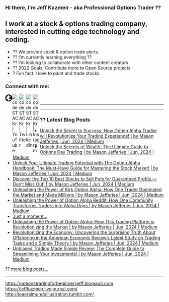 

<!--
**jeffkazmeir/jeffkazmeir** is a ✨ _special_ ✨ repository because its `README.md` (this file) appears on your GitHub profile.

Here are some ideas to get you started:

- 🔭 I’m currently working on ...
- 🌱 I’m currently learning ...
- 👯 I’m looking to collaborate on ...
- 🤔 I’m looking for help with ...
- 💬 Ask me about ...
- 📫 How to reach me: ...
- 😄 Pronouns: ...
- ⚡ Fun fact: ...
-->
### Hi there, I'm Jeff Kazmeir - aka Professional Options Trader ??
## I work at a stock & options trading company, interested in cutting edge technology and coding.

- ?? We provide stock & option trade alerts.
- ?? I’m currently learning everything ??
- ?? I’m looking to collaborate with other content creators
- ?? 2022 Goals: Contribute more to Open Source projects
- ? Fun fact: I love to paint and trade stocks


### Connect with me:

[<img align="left" alt="codeSTACKr.com" width="22px" src="https://raw.githubusercontent.com/iconic/open-iconic/master/svg/globe.svg" />][website]
[<img align="left" alt="codeSTACKr | YouTube" width="22px" src="https://cdn.jsdelivr.net/npm/simple-icons@v3/icons/youtube.svg" />][youtube]
[<img align="left" alt="codeSTACKr | Twitter" width="22px" src="https://cdn.jsdelivr.net/npm/simple-icons@v3/icons/twitter.svg" />][twitter]
[<img align="left" alt="codeSTACKr | LinkedIn" width="22px" src="https://cdn.jsdelivr.net/npm/simple-icons@v3/icons/linkedin.svg" />][linkedin]
[<img align="left" alt="codeSTACKr | Instagram" width="22px" src="https://cdn.jsdelivr.net/npm/simple-icons@v3/icons/instagram.svg" />][instagram]

<br />

---

---

### ?? Latest Blog Posts

<!-- BLOG-POST-LIST:START -->
- [Unlock the Secret to Success: How Option Alpha Tradier will Revolutionize Your Trading Experience! | by Mason Jefferies | Jun, 2024 | Medium](https://tradingoptionsforbeginners.medium.com/unlock-the-secret-to-success-how-option-alpha-tradier-will-revolutionize-your-trading-experience-c0247387c13a?source=ifttt--------------3)
- [Unlock the Secrets of Wealth: The Ultimate Guide to Options Day Trading | by Mason Jefferies | Jun, 2024 | Medium](https://tradingoptionsforbeginners.medium.com/unlock-the-secrets-of-wealth-the-ultimate-guide-to-options-day-trading-2a37de67695e?source=ifttt--------------3)
- [Unlock Your Ultimate Trading Potential with The Option Alpha Handbook: The Must-Have Guide for Mastering the Stock Market! | by Mason Jefferies | Jun, 2024 | Medium](https://tradingoptionsforbeginners.medium.com/unlock-your-ultimate-trading-potential-with-the-option-alpha-handbook-the-must-have-guide-for-34a014e4c4a4?source=ifttt--------------3)
- [Discover the Top 10 Best Stocks to Sell Puts for Guaranteed Profits — Don’t Miss Out! | by Mason Jefferies | Jun, 2024 | Medium](https://tradingoptionsforbeginners.medium.com/discover-the-top-10-best-stocks-to-sell-puts-for-guaranteed-profits-dont-miss-out-3f079e561aaf?source=ifttt--------------3)
- [Unleashing the Power of Kirk Option Alpha: How One Trader Dominated the Market and Made Millions | by Mason Jefferies | Jun, 2024 | Medium](https://tradingoptionsforbeginners.medium.com/unleashing-the-power-of-kirk-option-alpha-how-one-trader-dominated-the-market-and-made-millions-322ddd3874aa?source=ifttt--------------3)
- [Unleashing the Power of Option Alpha Reddit: How One Community Transforms Traders into Alpha Dogs | by Mason Jefferies | Jun, 2024 | Medium](https://tradingoptionsforbeginners.medium.com/unleashing-the-power-of-option-alpha-reddit-how-one-community-transforms-traders-into-alpha-dogs-c17e8781ecc2?source=ifttt--------------3)
- [Just a moment...](https://medium.com/@tradingoptionsforbeginners/unlock-your-full-trading-potential-the-ultimate-guide-to-finding-the-best-option-trading-books-c9a5ef1109cf?source=ifttt--------------3)
- [Unleashing the Power of Option Alpha: How This Trading Platform is Revolutionizing the Market | by Mason Jefferies | Jun, 2024 | Medium](https://tradingoptionsforbeginners.medium.com/unleashing-the-power-of-option-alpha-how-this-trading-platform-is-revolutionizing-the-market-5421a14df799?source=ifttt--------------3)
- [Revolutionizing the Economy: Uncovering the Surprising Truth About Offshoring in the American Economic Review’s Latest Study on Trading Tasks and a Simple Theory | by Mason Jefferies | Jun, 2024 | Medium](https://tradingoptionsforbeginners.medium.com/revolutionizing-the-economy-uncovering-the-surprising-truth-about-offshoring-in-the-american-ba02a3fc2d91?source=ifttt--------------3)
- [Unbiased Trading Made Simple Review: The Complete Guide to Streamlining Your Investments! | by Mason Jefferies | Jun, 2024 | Medium](https://tradingoptionsforbeginners.medium.com/unbiased-trading-made-simple-review-the-complete-guide-to-streamlining-your-investments-7685589ec9ff?source=ifttt--------------3)
<!-- BLOG-POST-LIST:END -->

?? [more blog posts...](https://theministerofcapitalism.com/blog/)

---


[website]: https://kingtradingsystems.com/blog/
[twitter]: https://twitter.com/optionstradejef
[youtube]: https://www.youtube.com/channel/UCEo82TuA0YdbXyO2oPecIHQ
[instagram]: https://tradingoptionsforbeginners.medium.com
[linkedin]: https://ca.linkedin.com/in/theministerofcapitalism
 https://optionstradingforbeginnersjeff.blogspot.com
 https://jeffkazmeir.livejournal.com/
 http://joaoraimundoillustration.tumblr.com/




